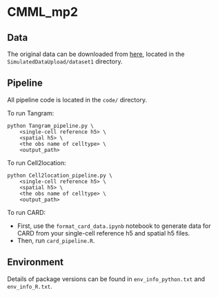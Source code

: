 # CMML_mp2
## Data
The original data can be downloaded from [here](https://drive.google.com/drive/folders/1pHmE9cg_tMcouV1LFJFtbyBJNp7oQo9J), located in the `SimulatedDataUpload/dataset1` directory.

## Pipeline
All pipeline code is located in the `code/` directory.

To run Tangram:
```
python Tangram_pipeline.py \
    <single-cell reference h5> \
    <spatial h5> \
    <the obs name of celltype> \
    <output_path>
```

To run Cell2location:
```
python Cell2location_pipeline.py \
    <single-cell reference h5> \
    <spatial h5> \
    <the obs name of celltype> \
    <output_path>
```

To run CARD:
- First, use the `format_card_data.ipynb` notebook to generate data for CARD from your single-cell reference h5 and spatial h5 files.
- Then, run `card_pipeline.R`.

## Environment
Details of package versions can be found in `env_info_python.txt` and `env_info_R.txt`.
